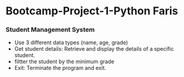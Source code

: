 # Bootcamp-Project-1-Python Faris

### Student Management System


- Use  3 different data types (name, age, grade)
- Get student details: Retrieve and display the details of a specific student.
- filtter the student by the minimum grade 
- Exit: Terminate the program and exit.

